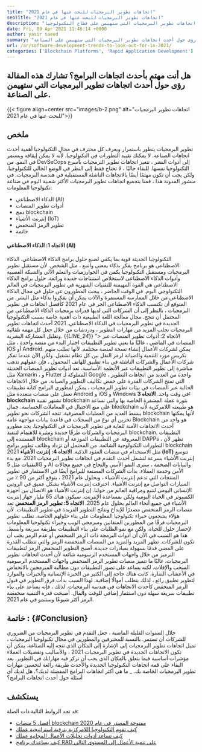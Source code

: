 ```yaml
---
title: "اتجاهات تطوير البرمجيات للبحث عنها في عام 2021" 
seoTitle: "اتجاهات تطوير البرمجيات للبحث عنها في عام 2021" 
description: "تشمل أحدث اتجاهات تطوير البرمجيات التي ستهيمن على قطاع التكنولوجيا blockchain ، والذكاء الاصطناعي ، وحظر الرمز ، والمزيد من الاتجاهات الجديدة." 
date: Fri, 09 Apr 2021 11:46:14 +0000
author: yasir saeed
summary: "هل أنت مهتم بأحدث اتجاهات البرامج؟ تشارك هذه المقالة رؤى حول أحدث اتجاهات تطوير البرمجيات التي ستهيمن على الصناعة." 
url: /ar/software-development-trends-to-look-out-for-in-2021/
categories: ['Blockchain Platforms', 'Rapid Application Development']
---
```


## هل أنت مهتم بأحدث اتجاهات البرامج؟ تشارك هذه المقالة رؤى حول أحدث اتجاهات تطوير البرمجيات التي ستهيمن على الصناعة.

{{< figure align=center src="images/b-2.png" alt="اتجاهات تطوير البرمجيات للبحث عنها في عام 2021">}}


##  **ملخص**  
تطوير البرمجيات يتطور باستمرار ويعرف كل محترف في مجال التكنولوجيا أهمية أحدث اتجاهات الصناعة. لا يمكنك تقييد التطورات في التكنولوجيا. لأنه لا يمكن إيقافه ويستمر في النمو. من DevSeCops إلى أدوات النشر ، تتغير اتجاهات تطوير البرمجيات بأسرع التكنولوجيا نفسها.
للبقاء حاليًا ، لا تحتاج فقط إلى النظر في الوضع الحالي للتكنولوجيا. ولكن يجب أن تكون مهتمًا أيضًا بالاتجاهات الناشئة المستقبلية في هندسة البرمجيات. في منشور المدونة هذا ، قمنا بتجميع اتجاهات تطوير البرمجيات الأكثر شعبية اليوم في صناعة تكنولوجيا المعلومات:
  * الذكاء الاصطناعي (AI)
  * أدوات تطوير المنصات
  * دمج blockchain
  * إنترنت الأشياء (IoT)
  * تطوير الرمز المنخفض
  * خاتمة

####  **الاتجاه 1: الذكاء الاصطناعي (AI)**  
التكنولوجيا الحديثة قوية بما يكفي لصنع حلول برامج الذكاء الاصطناعي. الذكاء الاصطناعي هو برنامج يفكر بذكاء بمعنى واسع ، مثل الشخص. لأن مستقبل تطوير البرمجيات ومستقبل التكنولوجيا يكمن في الخوارزميات والتعلم الآلي والشبكة العصبية وأدوات الذكاء الاصطناعى لاستخلاص استنتاجات جديدة ورائعة. حلول برامج الذكاء الاصطناعى هي القوة المهيمنة للتقنيات الشهرية في تطوير البرمجيات في العالم التكنولوجي اليوم.
في الوقت الحاضر ، يبحث المطورون عن حلول في مجال الذكاء الاصطناعي من خلال الممارسة المستمرة والآلات يمكن أن يفكروا بذكاء مثل البشر. من المتوقع أن تكتسب الذكاء الاصطناعى الجر في عام 2021 كأفضل اتجاهات في تطوير البرمجيات ، بالنظر إلى أن الشركات التي لديها قدرات برمجيات الذكاء الاصطناعي من المحتمل أن تنجح. مجال معالجة اللغة الطبيعية ذات أهمية خاصة بسبب التكنولوجيا الجديدة في تطوير البرمجيات في الذكاء الاصطناعي. 2021 أحدث اتجاهات تطوير البرمجيات تجلب المزيد من مهارات التطوير ، ودردشات من خلال جعل كل مهمة تلقائية وتقليل المشاركة البشرية.
{{_LINE_24_}}
"> الاتجاه 2: أدوات تطوير المنصات عبر المنصات
في الماضي ، غالبًا ما يعني تطوير التطبيقات اختيار البدء من منصة واحدة ، مثل iOS أو Android. يمكن لشركات الأعمال إنشاء نسخة لمنصة مختلفة. لأنها تطلب منهم تكريس مورد التنمية والصيانة لرمز النقل بين كل نظام تشغيل. ولكن الآن عندما تفكر شركات الأعمال والشركات الناشئة في بناء تطبيق للهاتف المحمول ، فإن عقولهم تذهب مباشرة إلى تطوير التطبيقات عبر الأنظمة الأساسية.
تعد أدوات تطوير المنصات الحديثة مثل Xamarin ، و Flutter المملوكة لـ Google ، واحدة من العديد من اتجاهات التطوير التي تمنح الشركات القدرة على خفض تكاليف التطوير والصيانة. من خلال الاتجاهات الحالية عبر المنصات في بيئات تطوير البرمجيات ، يمكن لمطوري البرامج كتابة تطبيقات تعمل على منصات متعددة مثل Android و iOS و Windows في وقت واحد.
 **الاتجاه 3: blockchain** 
تشتهر تقنية blockchain بثورة عملة المشفرة الخاصة بها والتي تساعد على منع الاحتيال في المعاملات الحساسة. جمال blockchain هو طبيعته اللامركزية لأنه يبسط العديد من العمليات المصرفية. تتجه الشركات نحو تطوير blockchain لأنها يمكنها تخزين أي نوع من السجلات في قاعدة بيانات مواجهة عامة
Blockchain هو واحد من أحدث الاتجاهات الآمنة للغاية في تطوير البرمجيات في التكنولوجيا. يجد مطورو البرمجيات والشركات طرقًا جديدة ومثيرة للاهتمام لتنفيذ blockchain. التطبيقات المستندة إلى blockchain المعروفة عن التطبيقات الموزعة أو DAPPs ، تظهر لأن التطورات التكنولوجية الشائعة. من المحتمل أن تزداد وظائف تطوير برامج blockchain 2021 مثل الاستخدام في منصات العقود الذكية.
 **الاتجاه 4: إنترنت الأشياء (IoT)** 
تتوسع إنترنت الأشياء بسرعة لتشمل أحدث التقدم في اتجاهات تطوير البرمجيات 2021. مع بدء التقنيات مثل 5G و AI والبيانات الضخمة ، سترى النمو الأسي والنجاح في جميع مجالات الأمن وخدمة العملاء. بدأت الشركات المصنعة للبرامج أيضًا في الاستثمار في تطوير المنتجات التي تدعم إنترنت الأشياء ، وبحلول عام 2021 ، يتوقع أكثر من 90 ٪ من السيارات التواصل مع إنترنت الأشياء.
اخترقت إنترنت الأشياء بشكل عميق في الروتين الإنساني اليومي لتتبع ومراقبة العالم من حولنا. إن إنترنت الأشياء هو الاتصال بين أجهزة الكمبيوتر في الحياة اليومية ولكن بمساعدة الإنترنت. سيكون هناك 65 مليار جهاز إنترنت الأشياء في جميع أنحاء العالم بحلول عام 2025.
 **الاتجاه 5: تطوير الرمز المنخفض** 
تعد منصات الرمز المنخفض مصدرًا للإبداع ونتائج التطوير الفريدة في تطوير التطبيقات. لأن هؤلاء يشجعون خبراء تكنولوجيا المعلومات على بناء حلولهم الخاصة. تطلب تطوير البرمجيات فرقًا من المطورين المتفانين ومبرمجي الويب وخبراء تكنولوجيا المعلومات لإحضار حلول للحياة. ولكن مع نمو الطلبات على بناء التطبيقات بطريقة سريعة وأبسط. هذا هو السبب في الآن أن أدوات البرمجة ذات الرمز المنخفض أو عدم الرمز يجب أن تكون للشركات. تظهر المزيد والمزيد من المنصات المنخفضة الرمز والتي تتطلب القدرة على المضي قدمًا بسهولة بمبادرات جديدة.
أصبح التطوير المنخفض الرمز لتطبيقات الترميز من خلال واجهات المستخدم الرسومية شائعة لأن أحدث اتجاهات تطوير البرمجيات. غالبًا ما تتميز منصات تطوير الرمز المنخفض واجهات المستخدم الرسومية السحب والإفلات. لكنه يساعد على تصور التطبيقات دون مطالبة المبرمجين بالانخفاض في الأعشاب الضارة. كانت هناك حاجة إلى الكثير من الخبرة الإنسانية والخبرات والموارد لتطوير تطبيق رائع ، لذلك يتطلب أموالًا إضافية. لهذا السبب بدأت فرق التطوير في قبول الرمز المنخفض كأحدث الاتجاهات في هندسة البرمجيات. لذلك ، فإنه يساعد على بناء تطبيقات سريعة سهلة دون استثمار إضافي للوقت والمال. أصبحت قدرة التنمية منخفضة الرمز أكثر شيوعًا وستنمو في عام 2021.

##  **خاتمة**  : {#Conclusion}

خلال السنوات القليلة الماضية ، جعل التقدم في تطوير البرمجيات من الضروري للشركات أن تستمر. بالنسبة للمحترفين والمطورين في مجال تكنولوجيا البرمجيات ، تميل اتجاهات تطوير البرمجيات إلى الإشارة إلى المكان الذي تتجه إليه الصناعة. يمكن أن تكون الاتجاهات الجديدة في تطوير البرمجيات 2021 ، والأساليب وتفضيلات العملاء مؤشرات أساسية فيما يتعلق بالمكان الذي يجب أن تركز فيه مهاراتك في التطوير. يعد البقاء على قمة اتجاهات التكنولوجيا الجديدة والأحدث طريقة رائعة لتحسين مهارات تطوير البرمجيات الخاصة بك.
_ ما هي أكثر اتجاهات البرامج المفضلة لديك؟. هل لديك أي أسئلة حول أحدث اتجاهات البرامج؟

## يستكشف
قد تجد الروابط التالية ذات الصلة:
  * [أفضل 5 منصات blockchain مفتوحة المصدر في عام 2020][2]
  * [كيف تقوم التكنولوجيا اللامركزية بترقية استراتيجية عملك][3]
  * [كيف تساعد أدوات تحليلات الأعمال المجانية عملك][4]
  * [كيف يساعدك برنامج RAD على تنمية الأعمال إلى المستوى التالي][5]



 [1]: mailto:yasir.saeed@aspose.com
 [2]: https://blog.containerize.com/blockchain-platforms/top-5-open-source-blockchain-platforms-in-2020/
 [3]: https://blog.containerize.com/2020/11/27/how-decentralized-technology-upgrades-your-business-strategy/
 [4]: https://blog.containerize.com/2021/03/12/how-free-business-analytics-tools-assist-your-business/
 [5]: https://blog.containerize.com/rapid-application-development/rapid-application-development-software-for-business-rad/
